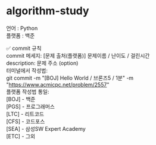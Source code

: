 # algorithm-study  
언어 : Python  
플랫폼 : 백준  

✅ commit 규칙  
commit 메세지: [문제 출처(플랫폼)] 문제이름 / 난이도 / 걸린시간  
description: 문제 주소 (option)  
터미널에서 작성법:  
git commit -m "[BOJ] Hello World / 브론즈5 / 1분" -m "https://www.acmicpc.net/problem/2557"  
플랫폼 작성법 통일:  
[BOJ] - 백준  
[PGS] - 프로그래머스  
[LTC] - 리트코드  
[CFS] - 코드포스  
[SEA] - 삼성SW Expert Academy  
[ETC] - 그외
